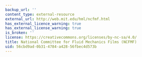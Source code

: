 ```yaml
---
backup_url: ''
content_type: external-resource
external_url: http://web.mit.edu/hml/ncfmf.html
has_external_licence_warning: true
has_external_license_warning: true
is_broken: ''
license: https://creativecommons.org/licenses/by-nc-sa/4.0/
title: National Committee for Fluid Mechanics Films (NCFMF)
uid: 56cbd9ad-0b31-4784-a428-56fbec4d573b
---
```

